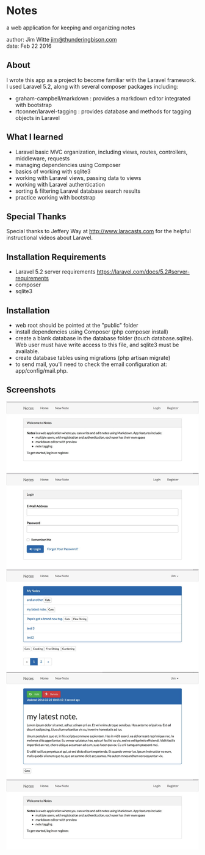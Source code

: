 Notes
======
a web application for keeping and organizing notes

author: Jim Witte jim@thunderingbison.com  
date: Feb 22 2016

About
-----
I wrote this app as a project to become familiar with the Laravel framework. I used Laravel 5.2, along with several composer packages including:

* graham-campbell/markdown : provides a markdown editor integrated with bootstrap
* rtconner/laravel-tagging : provides database and methods for tagging objects in Laravel

What I learned
--------------
* Laravel basic MVC organization, including views, routes, controllers, middleware, requests
* managing dependencies using Composer
* basics of working with sqlite3
* working with Laravel views, passing data to views
* working with Laravel authentication
* sorting & filtering Laravel database search results
* practice working with bootstrap

Special Thanks
--------------
Special thanks to Jeffery Way at <http://www.laracasts.com> for the helpful instructional videos about Laravel.

Installation Requirements
-------------------------
* Laravel 5.2 server requirements <https://laravel.com/docs/5.2#server-requirements>
* composer
* sqlite3

Installation
-------------
* web root should be pointed at the "public" folder
* install dependencies using Composer (php composer install)
* create a blank database in the database folder (touch database.sqlite). Web user must have write access to this file, and sqlite3 must be available.
* create database tables using migrations (php artisan migrate)
* to send mail, you'll need to check the email configuration at: app/config/mail.php.

Screenshots
-----------
![Welcome page](docs/screenshots/welcome.jpg)  
![Login page](docs/screenshots/login.jpg)  
![Index page](docs/screenshots/index.jpg)  
![Show note page](docs/screenshots/show.jpg)  
![Edit note page](docs/screenshots/welcome.jpg)

